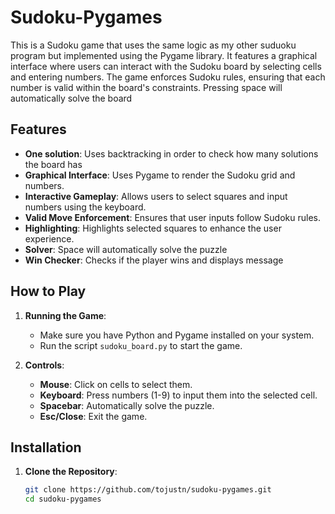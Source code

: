 # Sudoku-Pygames

This is a Sudoku game that uses the same logic as my other suduoku program but implemented using the Pygame library. It features a graphical interface where users can interact with the Sudoku board by selecting cells and entering numbers. The game enforces Sudoku rules, ensuring that each number is valid within the board's constraints. Pressing space will automatically solve the board

## Features
- **One solution**: Uses backtracking in order to check how many solutions the board has 
- **Graphical Interface**: Uses Pygame to render the Sudoku grid and numbers.
- **Interactive Gameplay**: Allows users to select squares and input numbers using the keyboard.
- **Valid Move Enforcement**: Ensures that user inputs follow Sudoku rules.
- **Highlighting**: Highlights selected squares to enhance the user experience.
- **Solver**: Space will automatically solve the puzzle
- **Win Checker**: Checks if the player wins and displays message

## How to Play

1. **Running the Game**:
    - Make sure you have Python and Pygame installed on your system.
    - Run the script `sudoku_board.py` to start the game.
  
2. **Controls**:
    - **Mouse**: Click on cells to select them.
    - **Keyboard**: Press numbers (1-9) to input them into the selected cell.
    - **Spacebar**: Automatically solve the puzzle.
    - **Esc/Close**: Exit the game.

## Installation

1. **Clone the Repository**:
   ```bash
   git clone https://github.com/tojustn/sudoku-pygames.git
   cd sudoku-pygames